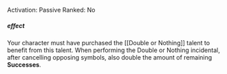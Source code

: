 Activation: Passive
Ranked: No
##### effect
Your character must have purchased the
[[Double or Nothing]] talent to benefit from this
talent. When performing the Double or
Nothing incidental, after cancelling opposing
symbols, also double the amount of
remaining **Successes**.